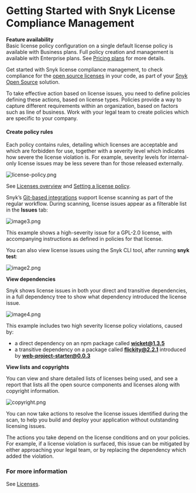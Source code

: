 # Getting Started with Snyk License Compliance Management

**Feature availability**  
Basic license policy configuration on a single default license policy is available with Business plans. Full policy creation and management is available with Enterprise plans. See [Pricing plans](https://snyk.io/plans/) for more details.

Get started with Snyk license compliance management, to check compliance for the [open source licenses](https://snyk.io/learn/open-source-licenses/) in your code, as part of your [Snyk Open Source](https://support.snyk.io/hc/en-us/sections/360003454998-Open-source) solution.

To take effective action based on license issues, you need to define policies defining these actions, based on license types. Policies provide a way to capture different requirements within an organization, based on factors such as line of business. Work with your legal team to create policies which are specific to your company.

#### Create policy rules

Each policy contains rules, detailing which licenses are acceptable and which are forbidden for use, together with a severity level which indicates how severe the license violation is. For example, severity levels for internal-only license issues may be less severe than for those released externally.

![license-policy.png](https://support.snyk.io/hc/article_attachments/360012847498/license-policy.png)

See [Licenses overview](https://docs.snyk.io/snyk-open-source/licenses) and [Setting a license policy](https://docs.snyk.io/snyk-open-source/license-policies/setting-a-license-policy).

Snyk’s [Git-based integrations](https://support.snyk.io/hc/en-us/sections/360001138098-Git-repository-SCM-integrations) support license scanning as part of the regular workflow. During scanning, license issues appear as a filterable list in the **Issues** tab:

![image3.png](https://support.snyk.io/hc/article_attachments/360012774437/image3.png)

This example shows a high-severity issue for a GPL-2.0 license, with accompanying instructions as defined in policies for that license.

You can also view license issues using the Snyk CLI tool, after running **snyk test**:

![image2.png](https://support.snyk.io/hc/article_attachments/360012774837/image2.png)

**View dependencies**

Snyk shows license issues in both your direct and transitive dependencies, in a full dependency tree to show what dependency introduced the license issue.

![image4.png](https://support.snyk.io/hc/article_attachments/360012775137/image4.png)

This example includes two high severity license policy violations, caused by:

* a direct dependency on an npm package called **wicket@1.3.5**
* a transitive dependency on a package called **flickity@2.2.1** introduced by **web-project-starter@0.0.3**

**View lists and copyrights**

You can view and share detailed lists of licenses being used, and see a report that lists all the open source components and licenses along with copyright information.

![copyright.png](https://support.snyk.io/hc/article_attachments/360013041917/copyright.png)

You can now take actions to resolve the license issues identified during the scan, to help you build and deploy your application without outstanding licensing issues.

The actions you take depend on the license conditions and on your policies. For example, if a license violation is surfaced, this issue can be mitigated by either approaching your legal team, or by replacing the dependency which added the violation.

### For more information

See [Licenses](https://support.snyk.io/hc/en-us/sections/360001010457-Licenses).

